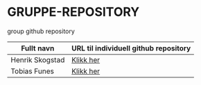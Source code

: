 # GRUPPE-REPOSITORY
group github repository

| Fullt navn       | URL til individuell github repository                          |
| ---------------- | -------------------------------------------------------------- |
| Henrik Skogstad  | [Klikk her](https://github.com/Skogstad-beep/IND-GITHUB-KONTO) |
| Tobias Funes     | [Klikk her](https://github.com/ImToeb/IND-GITHUB-KONTO)        |
